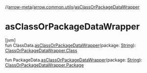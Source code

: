 //[arrow-meta](../../index.md)/[arrow.common.utils](index.md)/[asClassOrPackageDataWrapper](as-class-or-package-data-wrapper.md)

# asClassOrPackageDataWrapper

[jvm]\
fun ClassData.[asClassOrPackageDataWrapper](as-class-or-package-data-wrapper.md)(package: [String](https://kotlinlang.org/api/latest/jvm/stdlib/kotlin/-string/index.html)): [ClassOrPackageDataWrapper.Class](-class-or-package-data-wrapper/-class/index.md)

fun PackageData.[asClassOrPackageDataWrapper](as-class-or-package-data-wrapper.md)(package: [String](https://kotlinlang.org/api/latest/jvm/stdlib/kotlin/-string/index.html)): [ClassOrPackageDataWrapper.Package](-class-or-package-data-wrapper/-package/index.md)
